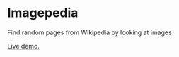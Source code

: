 # Imagepedia

Find random pages from Wikipedia by looking at images

[Live demo.](https://rauli.dev/imagepedia/)
